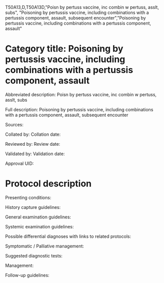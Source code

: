 T50A13,D,T50A13D,"Poisn by pertuss vaccine, inc combin w pertuss, asslt, subs", "Poisoning by pertussis vaccine, including combinations with a pertussis component, assault, subsequent encounter","Poisoning by pertussis vaccine, including combinations with a pertussis component, assault"
# Category title: Poisoning by pertussis vaccine, including combinations with a pertussis component, assault

Abbreviated description: Poisn by pertuss vaccine, inc combin w pertuss, asslt, subs

Full description: Poisoning by pertussis vaccine, including combinations with a pertussis component, assault, subsequent encounter

Sources:

Collated by:
Collation date:

Reviewed by:
Review date:

Validated by:
Validation date:

Approval UID:

# Protocol description

Presenting conditions:

History capture guidelines:

General examination guidelines:

Systemic examination guidelines:

Possible differential diagnoses with links to related protocols:

Symptomatic / Palliative management:

Suggested diagnostic tests:

Management:

Follow-up guidelines:
